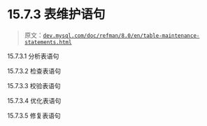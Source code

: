 # 15.7.3 表维护语句

> 原文：[`dev.mysql.com/doc/refman/8.0/en/table-maintenance-statements.html`](https://dev.mysql.com/doc/refman/8.0/en/table-maintenance-statements.html)

15.7.3.1 分析表语句

15.7.3.2 检查表语句

15.7.3.3 校验表语句

15.7.3.4 优化表语句

15.7.3.5 修复表语句

